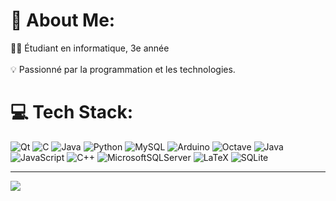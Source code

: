 # 💫 About Me:
👨‍💻 Étudiant en informatique, 3e année<br><br>💡 Passionné par la programmation et les technologies.


# 💻 Tech Stack:
![Qt](https://img.shields.io/badge/Qt-%23217346.svg?style=for-the-badge&logo=Qt&logoColor=white) ![C](https://img.shields.io/badge/c-%2300599C.svg?style=for-the-badge&logo=c&logoColor=white) ![Java](https://img.shields.io/badge/java-%23ED8B00.svg?style=for-the-badge&logo=openjdk&logoColor=white) ![Python](https://img.shields.io/badge/python-3670A0?style=for-the-badge&logo=python&logoColor=ffdd54) ![MySQL](https://img.shields.io/badge/mysql-%2300000f.svg?style=for-the-badge&logo=mysql&logoColor=white) ![Arduino](https://img.shields.io/badge/-Arduino-00979D?style=for-the-badge&logo=Arduino&logoColor=white) ![Octave](https://img.shields.io/badge/OCTAVE-darkblue?style=for-the-badge&logo=octave&logoColor=fcd683) ![Java](https://img.shields.io/badge/java-%23ED8B00.svg?style=for-the-badge&logo=openjdk&logoColor=white) ![JavaScript](https://img.shields.io/badge/javascript-%23323330.svg?style=for-the-badge&logo=javascript&logoColor=%23F7DF1E) ![C++](https://img.shields.io/badge/c++-%2300599C.svg?style=for-the-badge&logo=c%2B%2B&logoColor=white) ![MicrosoftSQLServer](https://img.shields.io/badge/Microsoft%20SQL%20Server-CC2927?style=for-the-badge&logo=microsoft%20sql%20server&logoColor=white) ![LaTeX](https://img.shields.io/badge/latex-%23008080.svg?style=for-the-badge&logo=latex&logoColor=white) ![SQLite](https://img.shields.io/badge/sqlite-%2307405e.svg?style=for-the-badge&logo=sqlite&logoColor=white)
<!--  # 📊 GitHub Stats:
![](https://github-readme-stats.vercel.app/api?username=mamoudounabe&theme=dark&hide_border=true&include_all_commits=false&count_private=false)<br/>
![](https://github-readme-streak-stats.herokuapp.com/?user=mamoudounabe&theme=dark&hide_border=true)<br/>
![](https://github-readme-stats.vercel.app/api/top-langs/? 
 username=mamoudounabe&theme=dark&hide_border=true&include_all_commits=false&count_private=false&layout=compact)

 --> 

<!-- 
### 🔝 Top Contributed Repo
![](https://github-contributor-stats.vercel.app/api?username=mamoudounabe&limit=5&theme=dark&combine_all_yearly_contributions=true)

 --> 

---
[![](https://visitcount.itsvg.in/api?id=mamoudounabe&icon=0&color=0)](https://visitcount.itsvg.in)

<!-- Proudly created with GPRM ( https://gprm.itsvg.in ) -->
